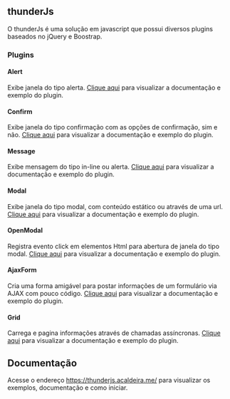 ## thunderJs

O thunderJs é uma solução em javascript que possui diversos plugins baseados no jQuery e Boostrap.

### Plugins

#### Alert
Exibe janela do tipo alerta. <a href="https://thunderjs.acaldeira.me/plugins/alert" target="_blank">Clique aqui</a> para visualizar a documentação e exemplo do plugin.
#### Confirm
Exibe janela do tipo confirmação com as opções de confirmação, sim e não. <a href="https://thunderjs.acaldeira.me/plugins/confirm" target="_blank">Clique aqui</a> para visualizar a documentação e exemplo do plugin.
#### Message
Exibe mensagem do tipo in-line ou alerta. <a href="https://thunderjs.acaldeira.me/plugins/message" target="_blank">Clique aqui</a> para visualizar a documentação e exemplo do plugin.
#### Modal
Exibe janela do tipo modal, com conteúdo estático ou através de uma url. <a href="https://thunderjs.acaldeira.me/plugins/modal" target="_blank">Clique aqui</a> para visualizar a documentação e exemplo do plugin.
#### OpenModal
Registra evento click em elementos Html para abertura de janela do tipo modal. <a href="https://thunderjs.acaldeira.me/plugins/openmodal" target="_blank">Clique aqui</a> para visualizar a documentação e exemplo do plugin.
#### AjaxForm
Cria uma forma amigável para postar informações de um formulário via AJAX com pouco código. <a href="https://thunderjs.acaldeira.me/plugins/ajaxform" target="_blank">Clique aqui</a> para visualizar a documentação e exemplo do plugin.
#### Grid
Carrega e pagina informações através de chamadas assíncronas. <a href="https://thunderjs.acaldeira.me/plugins/grid" target="_blank">Clique aqui</a> para visualizar a documentação e exemplo do plugin.
## Documentação
Acesse o endereço <a href="https://thunderjs.acaldeira.me" target="_blank">https://thunderjs.acaldeira.me/</a> para visualizar os exemplos, documentação e como iniciar.
